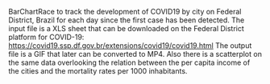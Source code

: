 BarChartRace to track the development of COVID19 by city on Federal District, Brazil for each day since the first case has been detected.
The input file is a XLS sheet that can be downloaded on the Federal District platform for COVID-19: https://covid19.ssp.df.gov.br/extensions/covid19/covid19.html
The output file is a GIF that later can be converted to MP4.
Also there is a scatterplot on the same data overlooking the relation between the per capita income of the cities and the mortality rates per 1000 inhabitants.

